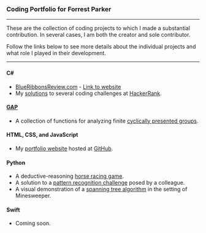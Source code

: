 ### Coding Portfolio for Forrest Parker
***

These are the collection of coding projects to which I made a substantial contribution. In several cases, I am both the creator and sole contributor.

Follow the links below to see more details about the individual projects and what role I played in their development.

***

#### C\#
- [BlueRibbonsReview.com](./C%23/BlueRibbonsReview.md) - [Link to website](http://www.blueribbonsreview.com/)
- My [solutions](https://github.com/forrestwparker/hackerrank-solutions) to several coding challenges at [HackerRank](https://www.hackerrank.com/).

#### [GAP](http://www.gap-system.org/)
- A collection of functions for analyzing finite [cyclically presented groups](https://github.com/forrestwparker/tools-for-cyclically-presented-groups).

#### HTML, CSS, and JavaScript
- My [portfolio website](http://www.forrestwparker.com/) hosted at [GitHub](https://github.com/forrestwparker/forrestwparker.github.io).

#### Python
- A deductive-reasoning [horse racing game](https://github.com/forrestwparker/Horse-Game).
- A solution to a [pattern recognition challenge](https://github.com/forrestwparker/Pattern-Challenge) posed by a colleague.
- A visual demonstration of a [spanning tree algorithm](https://github.com/forrestwparker/Spanning-Tree-Demo) in the setting of Minesweeper.

#### Swift
- Coming soon.